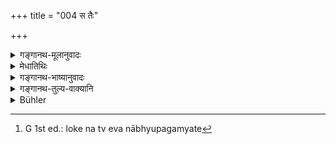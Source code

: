 +++
title = "004 स तैः"

+++

<details><summary>गङ्गानथ-मूलानुवादः</summary>

Being thus questioned by the high-souled Great Sages, he, possessed op illimitable vigour, received them with reverence, and with proper courtesy answered them—‘listen.’—(4)
</details>

<details><summary>मेधातिथिः</summary>

**स** मनुर् **अमितौजास्** **तैर्** महर्षिभिर् **महात्मभिः** **पृष्टस्** **तथा तान् प्रत्युवाच । श्रूयताम् इति** । **तथा** तेन प्रागुक्तेन प्रकारेण । पृच्छ्यमानवस्तु प्रश्नविधिश् च प्रकारवचने तथाशब्दे ऽन्तर्भूतः । तेनायम् अर्थस् तथा पृष्टस् **तान्** धर्मान् पृष्टः **प्रत्युवाच** । अथ वा **तथेति** प्रकारमात्रम् आचष्टे । **पृष्ट** इति पूर्वश्लोकात् पृच्छ्यमानविशेषो बुद्धौ विपरिवर्तत एव । तेन यत् पृष्टस् तत् प्रत्युवाच **श्रूयताम् इति** प्रश्नप्रतिवचनयोर् एककर्मता सिद्धा भवति । तदा च **तथा**शब्दः श्लोकपूरणार्थः । आद्ये तु व्याख्याने **तथा**शब्दोपात्तैव प्रश्नप्रतिवचनयोर् एककर्मता । **सम्यक्**शब्दः प्रतिवचनविशेषणम् । सम्यक् प्रत्युवाच । प्रसन्नेन मनसा न क्रोधादियोगेन । **अमितौजा** अक्षीणवाग्विभवः- अमितम् अनन्तम् ओजो वीर्यम् अभिधानसामर्थ्यम् अस्येति । महात्मतया महर्षीणां धर्मप्रष्ट्रत्वं महर्षित्वं चाविरुद्धम् इत्य् आह- **महर्षीन्** इति । "परार्थकारी सततं महात्मा" इत्य् उच्यते । तेन यद्य् अपि स्वयं विदांसो ऽधिगतयाथातथ्याः, अन्यथा महर्षित्वानुपपत्तेः, तथापि पराथम् अपृच्छन् । मनुः प्रख्याततरप्रमाणभावः । एतेन यद् उच्यते तल् लोकेनाद्रियते । प्रत्ययतो ऽयं समुपास्यते ऽतः शास्त्रावतारार्थम् उपाध्यायीकुर्मः । अस्माभिश् च पृच्छ्यमानः प्रमाणतरीकरिष्यते जनेनेति । अत एव्**आर्च्य तान्** **सर्वान्** इत्य् अर्चनम् अविरुद्धम् । अन्यथा शिष्यस्योपाध्यायात् कीदृश्य् अर्चेति । अर्चयतेर् आङ्पूर्वस्य ल्यबन्तस्य रूपम् आर्च्येति । पाठान्त्रम् "अर्चयित्वा तान्" इति ।

- <u>अत्र</u> यद् उच्यते । यदि मनुनायं ग्रन्थः कृतः परापदेशो न युक्तः "स तैः पृष्टः प्रत्युवाच" इति । "अहं पृष्टः प्रत्यब्रवम्" इति न्याय्यम् । अथान्यतर एव ग्रन्थस्य कर्ता मानवव्यपदेशः कथम् इति । 

- <u>तद् अचोद्यं</u> । प्रायेण ग्रन्थकाराः स्वमतं परापदेशेन ब्रुवते- "अत्राह," "अत्र परिहरन्ति" इति नैवम् "अहं तैः पृष्टः" इति । यो यः पूर्वतरः स स प्रमाणतरो लोकेनाभ्युपगम्यते[^१४]- "तत् प्रमाणं बादरायणस्य" इति । अथ वा भृगुप्रोक्ता संहितेयं । मानवी तु स्मृतिरूपनिबद्धेति मानवव्यपदेशः । **प्रत्युवाच तान् महर्षीन्** । किं तत् । यद् अहं पृष्टस् तत् **श्रूयताम् इति** ॥ १.४ ॥


[^१४]:
     G 1st ed.: loke na tv eva nābhyupagamyate
</details>

<details><summary>गङ्गानथ-भाष्यानुवादः</summary>

‘*He*’—Manu—‘*possessed of illimitable being thus questioned by the high-souled Great Sages, answered them*—“*Listen*.”’

‘*Thus*’—in the aforesaid manner; the word ‘thus’ which denotes
*method*, includes the *matter* as well as the *manner* of the question;
hence ‘*thus questioned*’ means ‘thus questioned, *i.e*., questioned about Duties—he answered.’

Or, the word ‘thus’ may be taken as denoting *manner* only. As a matter of fact, however the word ‘*questioned*’ already brings to the mind the details (matter as well as manner) of what has been questioned about; hence the meaning is—‘what he was questioned about, that he answered thus the *question* and the *answer* come to have the same objective.

Under this explanation the word ‘thus’ become super fluous, and only serves the purpose of filling the gap in the metre. Under the former explanation however, the word ‘thus’ itself serves the purpose of showing that the ‘questioning’ and the ‘answering’ have both the same objective.

The word ‘*Samyak*,’ ‘*with proper courtesy*,’qualifies the *answering*: ‘he answered with proper courtesy’—*i.e., gladly*, not with anger or any other form of displeasure.

‘*Possessed of inimitable vigour*’—with undiminished power of speech; he whose vigour,’ power, capacity of exposition, is ‘illimitable,’ infinite.

The epithet ‘*high-souled*,’ serves to show that there is no incompatibility in the persons being ‘Great Sages,’ and at the same time ‘questioners’ (as if they themselves did not know what they were asking about); hence it is said ‘he answered the Great Sages.’ It is the philanthropic person that is called ‘high-souled,’ hence the meaning is that though they themselves knew all about Duties,—otherwise they would not be ‘Great Sages,’—yet they questioned Manu for the benefit of other people; the idea in their minds being as follows—‘Manu is a Sage whose authoritative character is better known,—what he says is always respected by people,—he is always approached with trust and confidence,—hence for the expounding of the treatise, we shall make him our Teacher’,—and when he is questioned by us, he will be regarded by the people as still more trustworthy.’

It is this explanation that justifies the statement in the text regarding Manu having ‘*received them with reverence*.’ If it were not as we have explained, what would be the meaning of the ‘reverence’ shown by the Teacher to the Pupil? The word of the text which means ‘having received with reverence’ must be explained as a participle formed of the root ‘*arc*’ (to worship) with the prefix ‘*ā*’ and the participial affix ‘*lyap*’ \[as without the prefix, the form would be ‘*arcayitvā*’\]. Another reading (which removes the difficulty) is ‘*tān*.’

In connection with the present verse, the following question has been raised—“If the whole of this Treatise has been composed by Manu himself, it is not right to attribute it to another person, as is done in the statement—‘being questioned by them, *he* answered’; the proper form would have been—‘being questioned by them, I answered.’ If, on the other hand, someone else is the author of the Treatise, then why should it be called ‘*Mānava*’ (of Manu)?”

There is no force in this objection. In the first place, it is a well known fact that in most cases the authors of Treatises state their own views as if emanating from other persons,—making use of such expressions as—‘in this connection *they say*’ or ‘*they* meet this argument thus,’ and so forth; and the form ‘being questioned by them *I* answered’ would not be in keeping with such usage; the reason underlying this fact is that the older the person the more authoritative he is regarded to be by the people; it is for this reason that we find Jaimini (1.1.5) stating his own view as emanating from ‘Bādarāyaṇa.’

Or (another explanation is that) the Treatise is a compilation made and related by Bhṛgu; and since the original *Smṛti* \[which is, in the present Treatise related by Bhṛgu\] was compiled (from teachings received directly from Prajāpati) by Manu,—it is styled ‘*Manava*’ (of Manu).

He answered the great sages;—what was the answer?—‘Listen to what I have been questioned about.’ (4).
</details>

<details><summary>गङ्गानथ-तुल्य-वाक्यानि</summary>

The injunctions and prohibitions in the Institute are the work of
Prajāpati himself;—He taught them to Manu, who composed the ‘ordinance’,
and taught it to the sages, among whom was Bhṛgu, who was commissioned
to relate it to the sages; and the ‘ordinance’ in its present form is
what was related by Bhṛgu to the sages at a later time —*Vide* [Bhāṣya
on
1.1]
and l.56.
</details>

<details><summary>Bühler</summary>

004	He, whose power is measureless, being thus asked by the high-minded great sages, duly honoured them, and answered, 'Listen!'
</details>
